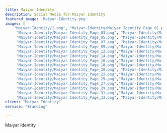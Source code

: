 ```yaml
---
title: Maiyar Identity
description: Social Media for Maiyar Identity
featured_image: 'Maiyar-Identity.png'
images: [ 
	"Maiyar-Identity/1.png", "Maiyar-Identity/Maiyar Identity_Page_01.png", "Maiyar-Identity/Maiyar Identity_Page_02.png",
	 "Maiyar-Identity/Maiyar Identity_Page_03.png", "Maiyar-Identity/Maiyar Identity_Page_04.png", 
	 "Maiyar-Identity/Maiyar Identity_Page_05.png", "Maiyar-Identity/Maiyar Identity_Page_06.png", 
	 "Maiyar-Identity/Maiyar Identity_Page_07.png", "Maiyar-Identity/Maiyar Identity_Page_08.png",
	 "Maiyar-Identity/Maiyar Identity_Page_09.png","Maiyar-Identity/Maiyar Identity_Page_10.png",
	 "Maiyar-Identity/Maiyar Identity_Page_12.png","Maiyar-Identity/Maiyar Identity_Page_13.png",
	 "Maiyar-Identity/Maiyar Identity_Page_14.png","Maiyar-Identity/Maiyar Identity_Page_15.png",
	 "Maiyar-Identity/Maiyar Identity_Page_16.png","Maiyar-Identity/Maiyar Identity_Page_17.png",
	 "Maiyar-Identity/Maiyar Identity_Page_18.png","Maiyar-Identity/Maiyar Identity_Page_19.png",
	 "Maiyar-Identity/Maiyar Identity_Page_20.png", "Maiyar-Identity/Maiyar Identity_Page_21.png",
	 "Maiyar-Identity/Maiyar Identity_Page_22.png","Maiyar-Identity/Maiyar Identity_Page_23.png",
	 "Maiyar-Identity/Maiyar Identity_Page_25.png","Maiyar-Identity/Maiyar Identity_Page_26.png",
	 "Maiyar-Identity/Maiyar Identity_Page_27.png","Maiyar-Identity/Maiyar Identity_Page_28.png",
	 "Maiyar-Identity/Maiyar Identity_Page_29.png","Maiyar-Identity/Maiyar Identity_Page_30.png",
	 "Maiyar-Identity/Maiyar Identity_Page_31.png","Maiyar-Identity/Maiyar Identity_Page_32.png",
	 "Maiyar-Identity/Maiyar Identity_Page_33.png", "Maiyar-Identity/Maiyar Identity_Page_34.png",]
client: "Maiyar Identity"
service: "Branding"

---
```

Maiyar Identity

